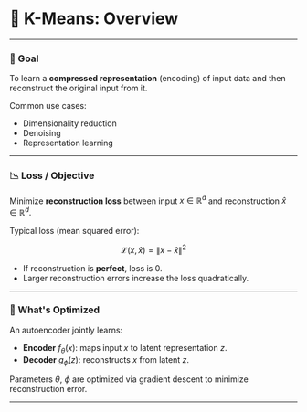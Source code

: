 # 📘 K-Means: Overview

---

### 🎯 Goal

To learn a **compressed representation** (encoding) of input data and then reconstruct the original input from it.  

Common use cases:
- Dimensionality reduction  
- Denoising  
- Representation learning  

---

### 📉 Loss / Objective

Minimize **reconstruction loss** between input $x \in \mathbb{R}^d$ and reconstruction $\hat{x} \in \mathbb{R}^d$.  

Typical loss (mean squared error):

$$
\mathcal{L}(x, \hat{x}) = \|x - \hat{x}\|^2
$$

- If reconstruction is **perfect**, loss is 0.  
- Larger reconstruction errors increase the loss quadratically.  

---

### 🧠 What's Optimized

An autoencoder jointly learns:  

- **Encoder** $f_{\theta}(x)$: maps input $x$ to latent representation $z$.  
- **Decoder** $g_{\phi}(z)$: reconstructs $x$ from latent $z$.  

Parameters $\theta$, $\phi$ are optimized via gradient descent to minimize reconstruction error.

---
